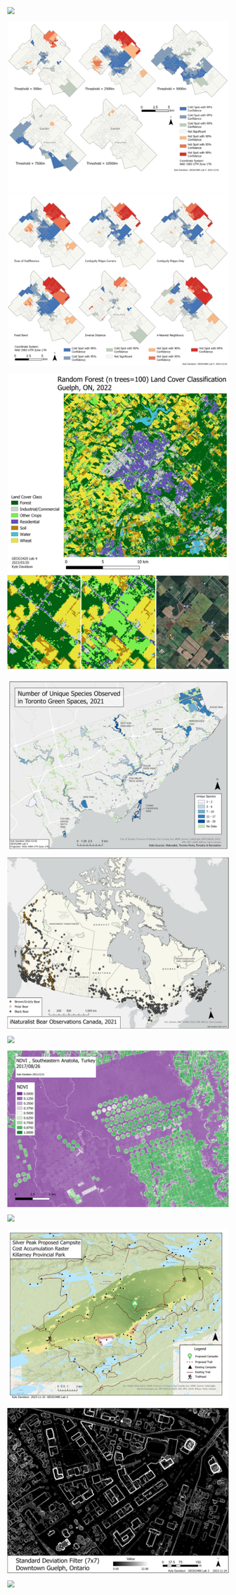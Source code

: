 ![](csrmap.png)




![](threshold_cmp.png)
![](hotspot.png)




![](randomforest.png)
![](comparison.png)




![](unique_species.png)




![](bear_observations.png)




![](lidarmap2.png)




![](ndvi.png)




![](surface_water.png)




![](costaccmap.png)




![](stddev.png)


![](suitability_cmp.png)



